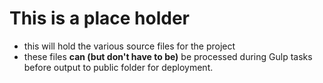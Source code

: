 # This is a place holder 

* this will hold the various source files for the project
* these files **can (but don't have to be)** be processed during Gulp tasks before output to public folder for deployment.

